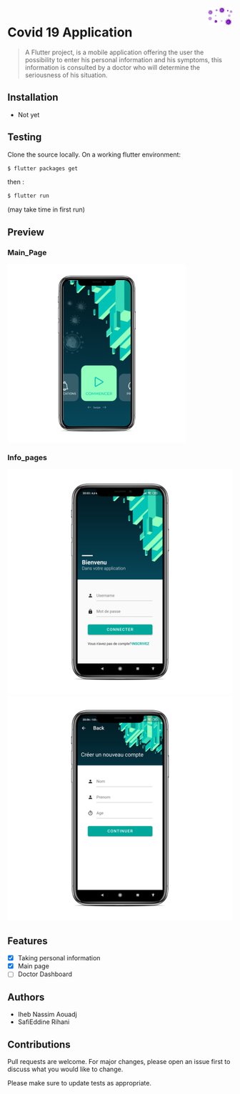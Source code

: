 <img src="assets/corona.png"  align="right" height="40" />

# Covid 19 Application 
> A Flutter project,
> is a mobile application offering the user the possibility to enter his personal information and his symptoms, this information is consulted by a doctor who will determine the seriousness of his situation.
## Installation

- Not yet

## Testing
Clone the source locally.
On a working flutter environment:
  
```sh
$ flutter packages get
```
then :
  
```sh
$ flutter run 
```
(may take time in first run)

## Preview


### Main_Page
<img src="assets/main.png"  align="center" height="400" />

### Info_pages 
![info](assets/person.png "personnel info") ![info](assets/info.png "information")

## Features

- [x] Taking personal information
- [x] Main page
- [ ] Doctor Dashboard

## Authors
- Iheb Nassim Aouadj
- SafiEddine Rihani

## Contributions

Pull requests are welcome. For major changes, please open an issue first to discuss what you would like to change.

Please make sure to update tests as appropriate.
